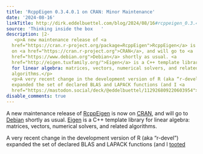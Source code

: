 ```yaml
---
title: 'RcppEigen 0.3.4.0.1 on CRAN: Minor Maintenance'
date: '2024-08-16'
linkTitle: http://dirk.eddelbuettel.com/blog/2024/08/16#rcppeigen_0.3.4.0.1
source: 'Thinking inside the box   '
description: |2-
   <p>A new maintenance release of <a
  href="https://cran.r-project.org/package=RcppEigen">RcppEigen</a> is now
  on <a href="https://cran.r-project.org">CRAN</a>, and will go to <a
  href="https://www.debian.org">Debian</a> shortly as usual. <a
  href="http://eigen.tuxfamily.org/">Eigen</a> is a C++ template library
  for linear algebra: matrices, vectors, numerical solvers, and related
  algorithms.</p>
  <p>A very recent change in the development version of R (aka “r-devel”)
  expanded the set of declared BLAS and LAPACK functions (and I <a
  href="https://mastodon.social/deck/@eddelbuettel/112926809220603954">tooted</a ...
disable_comments: true
---
```

 <p>A new maintenance release of <a
href="https://cran.r-project.org/package=RcppEigen">RcppEigen</a> is now
on <a href="https://cran.r-project.org">CRAN</a>, and will go to <a
href="https://www.debian.org">Debian</a> shortly as usual. <a
href="http://eigen.tuxfamily.org/">Eigen</a> is a C++ template library
for linear algebra: matrices, vectors, numerical solvers, and related
algorithms.</p>
<p>A very recent change in the development version of R (aka “r-devel”)
expanded the set of declared BLAS and LAPACK functions (and I <a
href="https://mastodon.social/deck/@eddelbuettel/112926809220603954">tooted</a ...